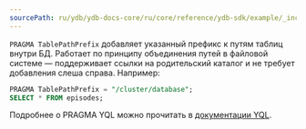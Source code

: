 ```yaml
---
sourcePath: ru/ydb/ydb-docs-core/ru/core/reference/ydb-sdk/example/_includes/auxilary/pragmatablepathprefix.md
---
```

`PRAGMA TablePathPrefix` добавляет указанный префикс к путям таблиц внутри БД. Работает по принципу объединения путей в файловой системе — поддерживает ссылки на родительский каталог и не требует добавления слеша справа. Например:

```sql
PRAGMA TablePathPrefix = "/cluster/database";
SELECT * FROM episodes;
```

Подробнее о PRAGMA YQL можно прочитать в [документации YQL](../../../../../yql/reference/index.md).
